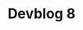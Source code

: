 ---
slug: 8
title: Devblog 8
description: Anyway, another great month has gone by with a lot of great progress here at the Scrap Mechanic HQ so it's finally time to give you Mechanics an update on what we've been cooking!
image: images/devblog/8/title.png
toc_max_heading_level: 4
authors: kacper
---